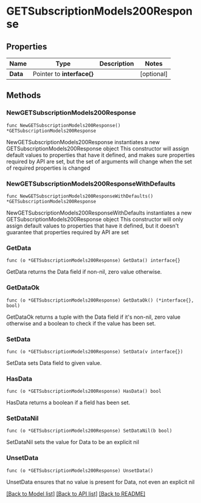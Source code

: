 # GETSubscriptionModels200Response

## Properties

Name | Type | Description | Notes
------------ | ------------- | ------------- | -------------
**Data** | Pointer to **interface{}** |  | [optional] 

## Methods

### NewGETSubscriptionModels200Response

`func NewGETSubscriptionModels200Response() *GETSubscriptionModels200Response`

NewGETSubscriptionModels200Response instantiates a new GETSubscriptionModels200Response object
This constructor will assign default values to properties that have it defined,
and makes sure properties required by API are set, but the set of arguments
will change when the set of required properties is changed

### NewGETSubscriptionModels200ResponseWithDefaults

`func NewGETSubscriptionModels200ResponseWithDefaults() *GETSubscriptionModels200Response`

NewGETSubscriptionModels200ResponseWithDefaults instantiates a new GETSubscriptionModels200Response object
This constructor will only assign default values to properties that have it defined,
but it doesn't guarantee that properties required by API are set

### GetData

`func (o *GETSubscriptionModels200Response) GetData() interface{}`

GetData returns the Data field if non-nil, zero value otherwise.

### GetDataOk

`func (o *GETSubscriptionModels200Response) GetDataOk() (*interface{}, bool)`

GetDataOk returns a tuple with the Data field if it's non-nil, zero value otherwise
and a boolean to check if the value has been set.

### SetData

`func (o *GETSubscriptionModels200Response) SetData(v interface{})`

SetData sets Data field to given value.

### HasData

`func (o *GETSubscriptionModels200Response) HasData() bool`

HasData returns a boolean if a field has been set.

### SetDataNil

`func (o *GETSubscriptionModels200Response) SetDataNil(b bool)`

 SetDataNil sets the value for Data to be an explicit nil

### UnsetData
`func (o *GETSubscriptionModels200Response) UnsetData()`

UnsetData ensures that no value is present for Data, not even an explicit nil

[[Back to Model list]](../README.md#documentation-for-models) [[Back to API list]](../README.md#documentation-for-api-endpoints) [[Back to README]](../README.md)


